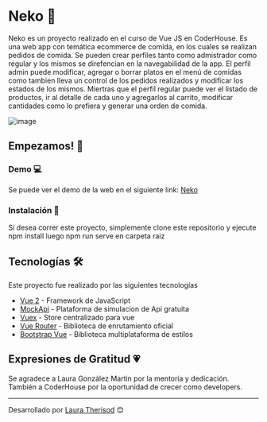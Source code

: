 # Neko 🍜

Neko es un proyecto realizado en el curso de Vue JS en CoderHouse. Es una web app con temática ecommerce de comida, en los cuales se realizan pedidos de comida.
Se pueden crear perfiles tanto como admistrador como regular y los mismos se direfencian en la navegabilidad de la app. 
El perfil admin puede modificar, agregar o borrar platos en el menú de comidas como tambien lleva un control de los pedidos realizados y modificar los estados de los mismos. Miertras que el perfil regular puede ver el listado de productos, ir al detalle de cada uno y agregarlos al carrito, modificar cantidades como lo prefiera y generar una orden de comida.


![image](public/assets/neko.gif)

## Empezamos! 🚀

### Demo 💻

Se puede ver el demo de la web en el siguiente link: [Neko](https://neko-ltherisod.vercel.app/register)

### Instalación 🔧

Si desea correr este proyecto, simplemente clone este repositorio  y ejecute 
npm install
luego
 npm run serve 
en carpeta raiz 

## Tecnologías 🛠️

Este proyecto fue realizado por las siguientes tecnologías

* [Vue 2](https://vuejs.org/guide/quick-start.html#creating-a-vue-application) - Framework de JavaScript 
* [MockApi](https://mockapi.io/) - Plataforma de simulacion de Api gratuita
* [Vuex](https://vuex.vuejs.org/) - Store centralizado para vue
* [Vue Router](https://router.vuejs.org/) - Biblioteca de enrutamiento oficial
* [Bootstrap Vue](https://bootstrap-vue.org/) -  Biblioteca multiplataforma de estilos

## Expresiones de Gratitud 💗
Se agradece a Laura González Martin por la mentoría y  dedicación. <br/>
También a CoderHouse por la oportunidad de crecer como developers.

---
Desarrollado por  [Laura Therisod](https://github.com/ltherisod/) 😊
